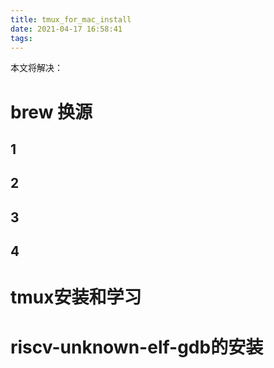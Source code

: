 ```yaml
---
title: tmux_for_mac_install
date: 2021-04-17 16:58:41
tags:
---
```


本文将解决：

# brew 换源

## 1

## 2

## 3

## 4

# tmux安装和学习

# riscv-unknown-elf-gdb的安装